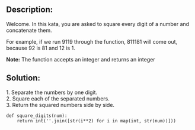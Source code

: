 ## Description:

Welcome. In this kata, you are asked to square every digit of a number and concatenate them.

For example, if we run 9119 through the function, 811181 will come out, because 92 is 81 and 12 is 1.

**Note:** The function accepts an integer and returns an integer

## Solution:

1\. Separate the numbers by one digit.  
2\. Square each of the separated numbers.  
3. Return the squared numbers side by side.

```
def square_digits(num):
    return int(''.join([str(i**2) for i in map(int, str(num))]))
```